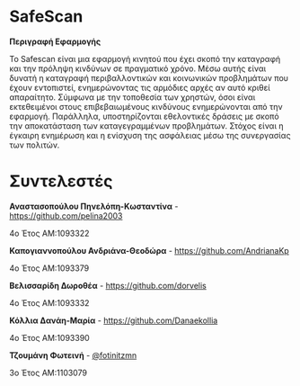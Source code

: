 # SafeScan

**Περιγραφή Εφαρμογής**

Το  Safescan είναι μια εφαρμογή κινητού που έχει σκοπό την καταγραφή και την πρόληψη κινδύνων σε πραγματικό χρόνο. Μέσω αυτής είναι δυνατή η καταγραφή περιβαλλοντικών και κοινωνικών προβλημάτων που έχουν εντοπιστεί,  ενημερώνοντας τις αρμόδιες αρχές αν αυτό κριθεί απαραίτητο. Σύμφωνα με την τοποθεσία των χρηστών, όσοι είναι εκτεθειμένοι στους επιβεβαιωμένους κινδύνους ενημερώνονται από την εφαρμογή. Παράλληλα, υποστηρίζονται εθελοντικές δράσεις με σκοπό την αποκατάσταση των καταγεγραμμένων προβλημάτων. Στόχος είναι η έγκαιρη ενημέρωση και η ενίσχυση της ασφάλειας μέσω της συνεργασίας των πολιτών.

# Συντελεστές

**Αναστασοπούλου Πηνελόπη-Κωσταντίνα** - https://github.com/pelina2003

4ο Έτος ΑΜ:1093322

**Καπογιαννοπούλου Ανδριάνα-Θεοδώρα** - https://github.com/AndrianaKp

4ο Έτος ΑΜ:1093379

**Βελισσαρίδη Δωροθέα** -  https://github.com/dorvelis

4ο Έτος ΑΜ:1093332

**Κόλλια Δανάη-Μαρία** -  https://github.com/Danaekollia 


4ο Έτος ΑΜ:1093390

**Τζουμάνη Φωτεινή** - [@fotinitzmn](https://github.com/fotinitzmn)

3o Έτος ΑΜ:1103079
